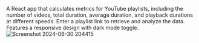 A React app that calculates metrics for YouTube playlists, including the number of videos, total duration, average duration, and playback durations at different speeds. Enter a playlist link to retrieve and analyze the data. Features a responsive design with dark mode toggle.
![Screenshot 2024-06-30 204415](https://github.com/shreya09032003/Youtube_playlist_Calc/assets/118650185/8f19c8ef-0e32-4033-92ad-ec48574ece9a)
